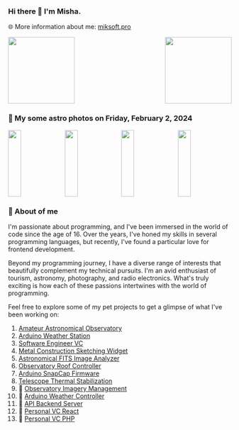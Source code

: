 ### Hi there 👋 I'm Misha.
🌐 More information about me: [miksoft.pro](https://miksoft.pro)

<div style="display: flex; justify-content: space-between; flex-wrap: nowrap;">
  <img src="https://github-readme-stats.vercel.app/api?username=miksrv&show_icons=true&theme=slateorange&hide_title=true&include_all_commits=true&count_private=true" style="height: 150px;" />
  <img src="https://github-readme-stats.vercel.app/api/top-langs/?username=miksrv&langs_count=6&layout=compact&theme=slateorange" style="height: 150px;" />
</div>

### 🚀 My some astro photos on Friday, February 2, 2024

<div style="display: flex; justify-content: space-between;">
   <img src="https://astro.miksoft.pro/api/photos/NGC_7331-480m-2021.01.26_thumb.jpg" alt="" style="width: 24%; height: 150px; object-fit: cover;" />
   <img src="https://astro.miksoft.pro/api/photos/NGC_1491-290m-2021.03.11_thumb.jpg" alt="" style="width: 24%; height: 150px; object-fit: cover;" />
   <img src="https://astro.miksoft.pro/api/photos/IC_1805-430m-2021.01.22_thumb.jpg" alt="" style="width: 24%; height: 150px; object-fit: cover;" />
   <img src="https://astro.miksoft.pro/api/photos/Sh2_168-460m-2021.01.29_thumb.jpg" alt="" style="width: 24%; height: 150px; object-fit: cover;" />
</div>

### 🔭 About of me

I'm passionate about programming, and I've been immersed in the world of code since the age of 16. Over the years, I've honed my skills in several programming languages, but recently, I've found a particular love for frontend development.

Beyond my programming journey, I have a diverse range of interests that beautifully complement my technical pursuits. I'm an avid enthusiast of tourism, astronomy, photography, and radio electronics. What's truly exciting is how each of these passions intertwines with the world of programming.

Feel free to explore some of my pet projects to get a glimpse of what I've been working on:

1. [Amateur Astronomical Observatory](https://github.com/miksrv/astronomy-portal)
2. [Arduino Weather Station](https://github.com/miksrv/arduino-weather-station)
3. [Software Engineer VC](https://github.com/miksrv/nextjs-vcard-project)
4. [Metal Construction Sketching Widget](https://github.com/miksrv/sketch-drawing-widget)
5. [Astronomical FITS Image Analyzer](https://github.com/miksrv/astronomy-fits-parser)
6. [Observatory Roof Controller](https://github.com/miksrv/indi-rollroof-controller)
7. [Arduino SnapCap Firmware](https://github.com/miksrv/arduino-snapcap)
8. [Telescope Thermal Stabilization](https://github.com/miksrv/telescope_thermal_stabilization)
9. 🚧 [Observatory Imagery Management](https://github.com/miksrv/observatory)
10. 🚧 [Arduino Weather Controller](https://github.com/miksrv/arduino-weather-station-old)
11. 🚧 [API Backend Server](https://github.com/miksrv/api-backend)
12. 🚧 [Personal VC React](https://github.com/miksrv/react-personal-webpage)
13. 🚧 [Personal VC PHP](https://github.com/miksrv/vcard)
